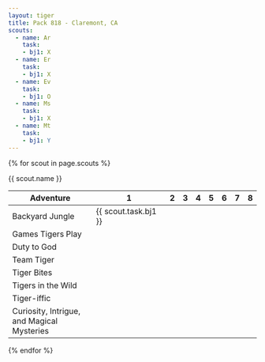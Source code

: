 ```yaml
---
layout: tiger
title: Pack 818 - Claremont, CA
scouts:
  - name: Ar
    task:
    - bj1: X
  - name: Er
    task:
    - bj1: X
  - name: Ev
    task:
    - bj1: O
  - name: Ms
    task:
    - bj1: X
  - name: Mt
    task:
    - bj1: Y
---
```


{% for scout in page.scouts %}

{{ scout.name }}
    
|Adventure | 1 | 2 | 3 | 4 | 5 | 6 | 7 | 8 |
|-------|--------|---------|---------|---------|---------|---------|---------|---------|
| Backyard Jungle | {{ scout.task.bj1 }} | | | | | | | |
| Games Tigers Play | | | | | | | | |
| Duty to God | | | | | | | | |
| Team Tiger | | | | | | | | |
| Tiger Bites | | | | | | | | |
| Tigers in the Wild | | | | | | | | |
| Tiger-iffic | | | | | | | | |
| Curiosity, Intrigue, <br>and Magical Mysteries | | | | | | | | |

{% endfor %}
